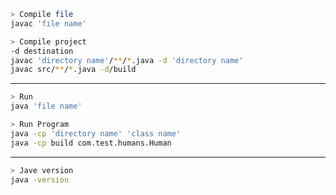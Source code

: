 <!-- ```sh
> description
command
``` -->

```sh
> Compile file
javac 'file name'

> Compile project 
-d destination 
javac 'directory name'/**/*.java -d 'directory name'
javac src/**/*.java -d/build 
```

***

```sh
> Run
java 'file name'

> Run Program
java -cp 'directory name' 'class name'
java -cp build com.test.humans.Human
```

***

```sh
> Jave version
java -version
```
